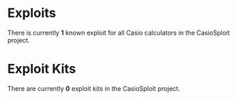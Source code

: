 # Exploits

There is currently **1** known exploit for all Casio calculators in the CasioSploit project.

# Exploit Kits

There are currently **0** exploit kits in the CasioSploit project.
